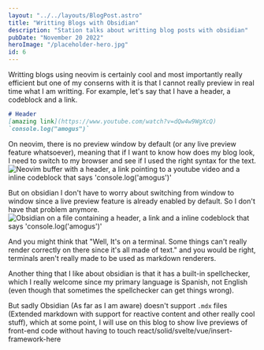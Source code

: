 ```yaml
---
layout: "../../layouts/BlogPost.astro"
title: "Writting Blogs with Obsidian"
description: "Station talks about writting blog posts with obsidian"
pubDate: "November 20 2022"
heroImage: "/placeholder-hero.jpg"
id: 6
---
```


Writting blogs using neovim is certainly cool and most importantly really efficient
but one of my conserns with it is that I cannot really preview in real time what
I am writting. For example, let's say that I have a header, a codeblock and a link.

```markdown
# Header
[amazing link](https://www.youtube.com/watch?v=dQw4w9WgXcQ)
`console.log("amogus")`
```

On neovim, there is no preview window by default (or any live preview feature whatsoever), meaning that if I want to know how does my blog look, I need to switch to my browser and see if I used the right syntax for the text.
<img src="/neovim-markdown" title="Neovim buffer with a header, a link pointing to a youtube video and a inline codeblock that says 'console.log('amogus')'" alt="Neovim buffer with a header, a link pointing to a youtube video and a inline codeblock that says 'console.log('amogus')'"/>

But on obsidian I don't have to worry about switching from window to window since a live preview feature is already enabled by default. So I don't have that problem anymore. 
<img src="/obsidian-markdown" title="Obsidian on a file containing a header, a link and a inline codeblock that says 'console.log('amogus')'"/>

And you might think that "Well, It's on a terminal. Some things can't really render correctly on there since it's all made of text." and you would be right, terminals aren't really made to be used as markdown renderers.

Another thing that I like about obsidian is that it has a built-in spellchecker, which I really welcome since my primary language is Spanish, not English (even though that sometimes the spellchecker can get things wrong).

But sadly Obsidian (As far as I am aware) doesn't support `.mdx` files (Extended markdown with support for reactive content and other really cool stuff), which at some point, I will use on this blog to show live previews of front-end code without having to touch react/solid/svelte/vue/insert-framework-here
